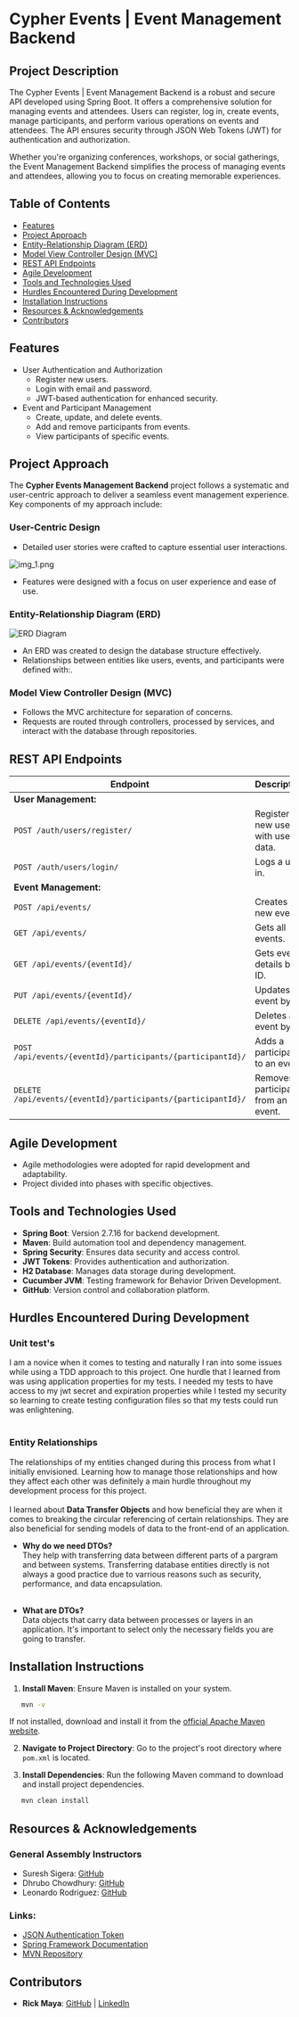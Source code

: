 # Cypher Events | Event Management Backend

## Project Description
The Cypher Events | Event Management Backend is a robust and secure API developed using Spring Boot. It offers a comprehensive solution for managing events and attendees. Users can register, log in, create events, manage participants, and perform various operations on events and attendees. The API ensures security through JSON Web Tokens (JWT) for authentication and authorization.

Whether you're organizing conferences, workshops, or social gatherings, the Event Management Backend simplifies the process of managing events and attendees, allowing you to focus on creating memorable experiences.

## Table of Contents
- [Features](#features)
- [Project Approach](#project-approach)
- [Entity-Relationship Diagram (ERD)](#entity-relationship-diagram-erd)
- [Model View Controller Design (MVC)](#model-view-controller-design-mvc)
- [REST API Endpoints](#rest-api-endpoints)
- [Agile Development](#agile-development)
- [Tools and Technologies Used](#tools-and-technologies-used)
- [Hurdles Encountered During Development](#hurdles-encountered-during-development)
- [Installation Instructions](#installation-instructions)
- [Resources & Acknowledgements](#resources--acknowledgements)
- [Contributors](#contributors)

## Features
- User Authentication and Authorization
    - Register new users.
    - Login with email and password.
    - JWT-based authentication for enhanced security.
- Event and Participant Management
    - Create, update, and delete events.
    - Add and remove participants from events.
    - View participants of specific events.

## Project Approach
The **Cypher Events Management Backend** project follows a systematic and user-centric approach to deliver a seamless event management experience. Key components of my approach include:

### User-Centric Design
- Detailed user stories were crafted to capture essential user interactions.

 ![img_1.png](img_1.png)

- Features were designed with a focus on user experience and ease of use.

### Entity-Relationship Diagram (ERD)

![ERD Diagram](images/erd-diagram.png)

- An ERD was created to design the database structure effectively.
- Relationships between entities like users, events, and participants were defined with:.

### Model View Controller Design (MVC)
- Follows the MVC architecture for separation of concerns.
- Requests are routed through controllers, processed by services, and interact with the database through repositories.

## REST API Endpoints

| **Endpoint**                                            | **Description**                                  |
|---------------------------------------------------------|--------------------------------------------------|
| **User Management:**                                   |                                                  |
| `POST /auth/users/register/`                            | Registers a new user with user data.              |
| `POST /auth/users/login/`                               | Logs a user in.                                  |
| **Event Management:**                                  |                                                  
| `POST /api/events/`                                     | Creates a new event.                             |
| `GET /api/events/`                                      | Gets all events.                                 |
| `GET /api/events/{eventId}/`                            | Gets event details by ID.                        |
| `PUT /api/events/{eventId}/`                            | Updates an event by ID.                          |
| `DELETE /api/events/{eventId}/`                         | Deletes an event by ID.                          |
| `POST /api/events/{eventId}/participants/{participantId}/` | Adds a participant to an event.              |
| `DELETE /api/events/{eventId}/participants/{participantId}/`| Removes a participant from an event.        |

## Agile Development
- Agile methodologies were adopted for rapid development and adaptability.
- Project divided into phases with specific objectives.

## Tools and Technologies Used
- **Spring Boot**: Version 2.7.16 for backend development.
- **Maven**: Build automation tool and dependency management.
- **Spring Security**: Ensures data security and access control.
- **JWT Tokens**: Provides authentication and authorization.
- **H2 Database**: Manages data storage during development.
- **Cucumber JVM**: Testing framework for Behavior Driven Development.
- **GitHub**: Version control and collaboration platform.

## Hurdles Encountered During Development
### Unit test's<br>
I am a novice when it comes to testing and naturally I ran into some issues while using a TDD approach to this project.  One hurdle that I learned from was using application properties for my tests.  I needed my tests to have access to my jwt secret and expiration properties while I tested my security so learning to create testing configuration files so that my tests could run was enlightening.<br><br>

### Entity Relationships
The relationships of my entities changed during this process from what I initially envisioned.  Learning how to manage those relationships and how they affect each other was definitely a main hurdle throughout my development process for this project.  <br><br>
I learned about **Data Transfer Objects** and how beneficial they are when it comes to breaking the circular referencing of certain relationships. They are also beneficial for sending models of data to the front-end of an application.

- **Why do we need DTOs?**<br>
They help with transferring data between different parts of a pargram and between systems. Transferring database entities directly is not always a good practice due to varrious reasons such as security, performance, and data encapsulation.<br><br>

- **What are DTOs?**<br>
Data objects that carry data between processes or layers in an application. It's important to select only the necessary fields you are going to transfer. 

## Installation Instructions
1. **Install Maven**: Ensure Maven is installed on your system.
```bash
   mvn -v 
   ```
   If not installed, download and install it from the [official Apache Maven website](https://maven.apache.org/download.cgi).

2. **Navigate to Project Directory**: Go to the project's root directory where `pom.xml` is located.

3. **Install Dependencies**: Run the following Maven command to download and install project dependencies.
```bash
   mvn clean install
   ```

## Resources & Acknowledgements
### General Assembly Instructors
- Suresh Sigera: [GitHub](https://github.com/sureshSigera)
- Dhrubo Chowdhury: [GitHub](https://github.com/DhruboChowdhury)
- Leonardo Rodriguez: [GitHub](https://github.com/LeonardoRMR)

### Links:
- [JSON Authentication Token](https://jwt.io/)
- [Spring Framework Documentation](https://spring.io/projects/spring-framework)
- [MVN Repository](https://mvnrepository.com/)

## Contributors
- **Rick Maya**: [GitHub](https://github.com/RickMMaya) | [LinkedIn](https://www.linkedin.com/in/rickmaya/)
